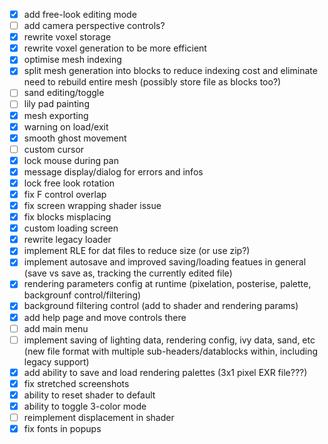 - [x] add free-look editing mode
- [ ] add camera perspective controls?
- [x] rewrite voxel storage
- [x] rewrite voxel generation to be more efficient
- [x] optimise mesh indexing
- [x] split mesh generation into blocks to reduce indexing cost and eliminate need to rebuild entire mesh (possibly store file as blocks too?)
- [ ] sand editing/toggle
- [ ] lily pad painting
- [x] mesh exporting
- [x] warning on load/exit
- [x] smooth ghost movement
- [ ] custom cursor
- [x] lock mouse during pan
- [x] message display/dialog for errors and infos
- [x] lock free look rotation
- [x] fix F control overlap
- [x] fix screen wrapping shader issue
- [x] fix blocks misplacing
- [x] custom loading screen
- [x] rewrite legacy loader
- [x] implement RLE for dat files to reduce size (or use zip?)
- [x] implement autosave and improved saving/loading featues in general (save vs save as, tracking the currently edited file)
- [x] rendering parameters config at runtime (pixelation, posterise, palette, backgrounf control/filtering)
- [x] background filtering control (add to shader and rendering params)
- [x] add help page and move controls there
- [ ] add main menu
- [ ] implement saving of lighting data, rendering config, ivy data, sand, etc (new file format with multiple sub-headers/datablocks within, including legacy support)
- [x] add ability to save and load rendering palettes (3x1 pixel EXR file???)
- [x] fix stretched screenshots
- [x] ability to reset shader to default
- [x] ability to toggle 3-color mode
- [ ] reimplement displacement in shader
- [x] fix fonts in popups